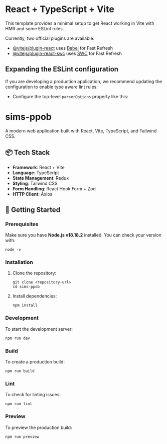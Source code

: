 # React + TypeScript + Vite

This template provides a minimal setup to get React working in Vite with HMR and some ESLint rules.

Currently, two official plugins are available:

- [@vitejs/plugin-react](https://github.com/vitejs/vite-plugin-react/blob/main/packages/plugin-react/README.md) uses [Babel](https://babeljs.io/) for Fast Refresh
- [@vitejs/plugin-react-swc](https://github.com/vitejs/vite-plugin-react-swc) uses [SWC](https://swc.rs/) for Fast Refresh

## Expanding the ESLint configuration

If you are developing a production application, we recommend updating the configuration to enable type aware lint rules:

- Configure the top-level `parserOptions` property like this:

# sims-ppob

A modern web application built with React, Vite, TypeScript, and Tailwind CSS.

## 📦 Tech Stack

- **Framework**: React + Vite
- **Language**: TypeScript
- **State Management**: Redux
- **Styling**: Tailwind CSS
- **Form Handling**: React Hook Form + Zod
- **HTTP Client**: Axios

## 🚀 Getting Started

### Prerequisites

Make sure you have **Node.js v18.18.2** installed. You can check your version with:

```
node -v
```

### Installation

1. Clone the repository:

   ```
   git clone <repository-url>
   cd sims-ppob
   ```

2. Install dependencies:

   ```
   npm install
   ```

### Development

To start the development server:

```
npm run dev
```

### Build

To create a production build:

```
npm run build
```

### Lint

To check for linting issues:

```
npm run lint
```

### Preview

To preview the production build:

```
npm run preview
```
